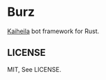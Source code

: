 # Burz

[Kaiheila] bot framework for Rust.

[kaiheila]: https://www.kaiheila.cn/

## LICENSE

MIT, See LICENSE.

